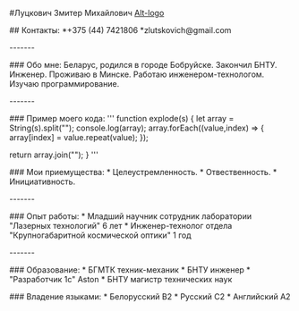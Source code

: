 #Луцкович Змитер Михайлович
[Alt-logo](./logo.png)
<p>
## Контакты:
*+375 (44) 7421806
*zlutskovich@gmail.com 
</p>
-------
<p>
### Обо мне:
Беларус, родился в городе Бобруйске. Закончил БНТУ. Инженер. Проживаю в Минске. Работаю инженером-технологом. Изучаю программирование.
</p>
-------
<p>
### Пример моего кода:
'''
 function explode(s) {
  let array = String(s).split("");
  console.log(array);
  array.forEach((value,index) => {
    array[index] = value.repeat(value);
  });
   
  return array.join("");
 }
 '''
</p>
<p>
### Мои приемущества:
* Целеустремленность.
* Отвественность.
* Инициативность.
</p>
-------
<p>
### Опыт работы:
* Младший научник сотрудник лаборатории "Лазерных технологий" 6 лет
* Инженер-технолог отдела "Крупногабаритной космической оптики" 1 год 
</p>
-------
<P>
### Образование:
* БГМТК техник-механик
* БНТУ инженер
* "Разработчик 1с" Aston
* БНТУ магистр технических наук
</p>
<p>
### Владение языками:
* Белорусский B2
* Русский C2
* Английский A2
</p>

